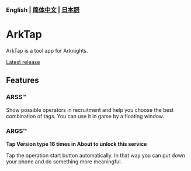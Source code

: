 ### English | [简体中文](README_CN.md) | [日本語](README_JP.md)
# ArkTap
ArkTap is a tool app for Arknights.

[Latest release](https://github.com/IcebemAst/ArknightsTap/releases/latest)

## Features

### ARSS™
Show possible operators in recruitment and help you choose the best combination of tags. You can use it in game by a floating window.

### ARGS™
**Tap Version type 16 times in About to unlock this service**

Tap the operation start button automatically. In that way you can put down your phone and do something more meaningful.